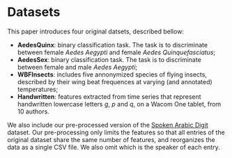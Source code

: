 # Datasets

This paper introduces four original datsets, described bellow:

 - **AedesQuinx**: binary classification task. The task is to discriminate between female _Aedes Aegypti_ and female _Aedes Quinquefasciatus_;
 - **AedesSex**: binary classification task. The task is to discriminate between female and male _Aedes Aegypti_;
 - **WBFInsects**: includes five annonymized species of flying insects, described by their wing beat frequences at varying (and annotated) temperatures;
 - **Handwritten**: features extracted from time series that represent handwritten lowercase letters _g_, _p_ and _q_, on a Wacom One tablet, from 10 authors.

We also include our pre-processed version of the [Spoken Arabic Digit](http://archive.ics.uci.edu/ml/datasets/spoken+arabic+digit) dataset.
Our pre-processing only limits the features so that all entries of the original dataset share the same number of features, and reorganizes the data as a single CSV file. We also omit which is the speaker of each entry.